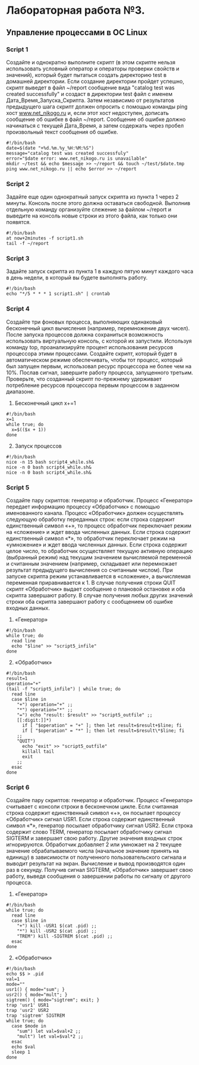 # Лабораторная работа №3.
## Управление процессами в ОС Linux

### Script 1
Создайте и однократно выполните скрипт (в этом скрипте нельзя использовать условный оператор и
операторы проверки свойств и значений), который будет пытаться создать директорию test в
домашней директории. Если создание директории пройдет успешно, скрипт выведет в файл ~/report
сообщение вида "catalog test was created successfully" и создаст в директории test
файл с именем Дата_Время_Запуска_Скрипта. Затем независимо от результатов предыдущего шага
скрипт должен опросить с помощью команды ping хост www.net_nikogo.ru и, если этот хост
недоступен, дописать сообщение об ошибке в файл ~/report. Сообщение об ошибке должно
начинаться с текущей Дата_Время, а затем содержать через пробел произвольный текст сообщения об
ошибке.
```
#!/bin/bash
date=$(date "+%d.%m.%y_%H:%M:%S")
message="catalog test was created successfuly"
error="$date error: www.net_nikogo.ru is unavailable"
mkdir ~/test && echo $message >> ~/report && touch ~/test/$date.tmp
ping www.net_nikogo.ru || echo $error >> ~/report
```


### Script 2
Задайте еще один однократный запуск скрипта из пункта 1 через 2 минуты. Консоль после этого должна
оставаться свободной. Выполнив отдельную команду организуйте слежение за файлом ~/report и
выведите на консоль новые строки из этого файла, как только они появятся.
```
#!/bin/bash
at now+2minutes -f script1.sh
tail -f ~/report
```


### Script 3
Задайте запуск скрипта из пункта 1 в каждую пятую минут каждого часа в день недели, в который вы
будете выполнять работу.
```
#!/bin/bash
echo "*/5 * * * 1 script1.sh" | crontab
```

### Script 4
Создайте три фоновых процесса, выполняющих одинаковый бесконечный цикл вычисления (например,
перемножение двух чисел). После запуска процессов должна сохраниться возможность использовать
виртуальную консоль, с которой их запустили. Используя команду top, проанализируйте процент
использования ресурсов процессора этими процессами. Создайте скрипт, который будет в
автоматическом режиме обеспечивать, чтобы тот процесс, который был запущен первым, использовал
ресурс процессора не более чем на 10%. Послав сигнал, завершите работу процесса, запущенного
третьим. Проверьте, что созданный скрипт по-прежнему удерживает потребление ресурсов процессора
первым процессом в заданном диапазоне.
1. Бесконечный цикл x+=1
```
#!/bin/bash
x=1
while true; do
  x=$(($x + 1))
done
```
2. Запуск процессов
```
#!/bin/bash
nice -n 15 bash script4_while.sh&
nice -n 0 bash script4_while.sh&
nice -n 0 bash script4_while.sh&
```

### Script 5
Создайте пару скриптов: генератор и обработчик. Процесс «Генератор» передает информацию процессу
«Обработчик» с помощью именованного канала. Процесс «Обработчик» должен осуществлять
следующую обработку переданных строк: если строка содержит единственный символ «+», то процесс
обработчик переключает режим на «сложение» и ждет ввода численных данных. Если строка содержит
единственный символ «*», то обработчик переключает режим на «умножение» и ждет ввода численных
данных. Если строка содержит целое число, то обработчик осуществляет текущую активную операцию
(выбранный режим) над текущим значением вычисляемой переменной и считанным значением
(например, складывает или перемножает результат предыдущего вычисления со считанным числом). При
запуске скрипта режим устанавливается в «сложение», а вычисляемая переменная приравнивается к 1. В
случае получения строки QUIT скрипт «Обработчик» выдает сообщение о плановой остановке и оба
скрипта завершают работу. В случае получения любых других значений строки оба скрипта завершают
работу с сообщением об ошибке входных данных.
1. «Генератор»
```
#!/bin/bash
while true; do
  read line
  echo "$line" >> "script5_infile"
done
```
2. «Обработчик»
```
#!/bin/bash
result=1
operation="+"
(tail -f "script5_infile") | while true; do
  read line
  case $line in
    "+") operation="+" ;;
    "*") operation="*" ;;
    "=") echo "result: $result" >> "script5_outfile" ;;
    [[:digit:]]*)
      if [ "$operation" = "+" ]; then let result=$result+$line; fi
      if [ "$operation" = "*" ]; then let result=$result\*$line; fi
    ;;
    "QUIT")
      echo "exit" >> "script5_outfile"
      killall tail
      exit
    ;;
  esac
done
```

### Script 6
Создайте пару скриптов: генератор и обработчик. Процесс «Генератор» считывает с консоли строки в
бесконечном цикле. Если считанная строка содержит единственный символ «+», он посылает процессу
«Обработчик» сигнал USR1. Если строка содержит единственный символ «*», генератор посылает
обработчику сигнал USR2. Если строка содержит слово TERM, генератор посылает обработчику сигнал
SIGTERM и завершает свою работу. Другие значения входных строк игнорируются. Обработчик
добавляет 2 или умножает на 2 текущее значение обрабатываемого числа (начальное значение принять на
единицу) в зависимости от полученного пользовательского сигнала и выводит результат на экран.
Вычисление и вывод производятся один раз в секунду. Получив сигнал SIGTERM, «Обработчик»
завершает свою работу, выведя сообщения о завершении работы по сигналу от другого процесса.
1. «Генератор»
```
#!/bin/bash
while true; do
  read line
  case $line in
    "+") kill -USR1 $(cat .pid) ;;
    "*") kill -USR2 $(cat .pid) ;;
    "TREM") kill -SIGTREM $(cat .pid) ;;
  esac
done
```

2. «Обработчик»
```
#!/bin/bash
echo $$ > .pid
val=1
mode=""
usr1() { mode="sum"; }
usr2() { mode="mult"; }
sigtrem() { mode="sigtrem"; exit; } 
trap 'usr1' USR1
trap 'usr2' USR2
trap 'sigtrem' SIGTREM
while true; do
  case $mode in
    "sum") let val=$val+2 ;;
    "mult") let val=$val*2 ;;
  esac
  echo $val
  sleep 1
done
```
